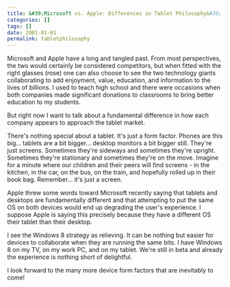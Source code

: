 ```yaml
---
title: &#39;Microsoft vs. Apple: Differences in Tablet Philosophy&#39;
categories: []
tags: []
date: 2001-01-01
permalink: tabletphilosophy
---
```


Microsoft and Apple have a long and tangled past. From most perspectives, the two would certainly be considered competitors, but when fitted with the right glasses (rose) one can also choose to see the two technology giants collaborating to add enjoyment, value, education, and information to the lives of billions. I used to teach high school and there were occasions when both companies made significant donations to classrooms to bring better education to my students.
<!-- xmore -->

But right now I want to talk about a fundamental difference in how each company appears to approach the tablet market.

There&#39;s nothing special about a tablet. It&#39;s just a form factor. Phones are this big... tablets are a bit bigger... desktop monitors a bit bigger still. They&#39;re just screens. Sometimes they&#39;re sideways and sometimes they&#39;re upright. Sometimes they&#39;re stationary and sometimes they&#39;re on the move. Imagine for a minute where our children and their peers will find screens - in the kitchen, in the car, on the bus, on the train, and hopefully rolled up in their book bag. Remember... it&#39;s just a screen.

Apple threw some words toward Microsoft recently saying that tablets and desktops are fundamentally different and that attempting to put the same OS on both devices would end up degrading the user&#39;s experience. I suppose Apple is saying this precisely because they have a different OS their tablet than their desktop.

I see the Windows 8 strategy as relieving. It can be nothing but easier for devices to collaborate when they are running the same bits. I have Windows 8 on my TV, on my work PC, and on my tablet. We&#39;re still in beta and already the experience is nothing short of delightful.

I look forward to the many more device form factors that are inevitably to come!